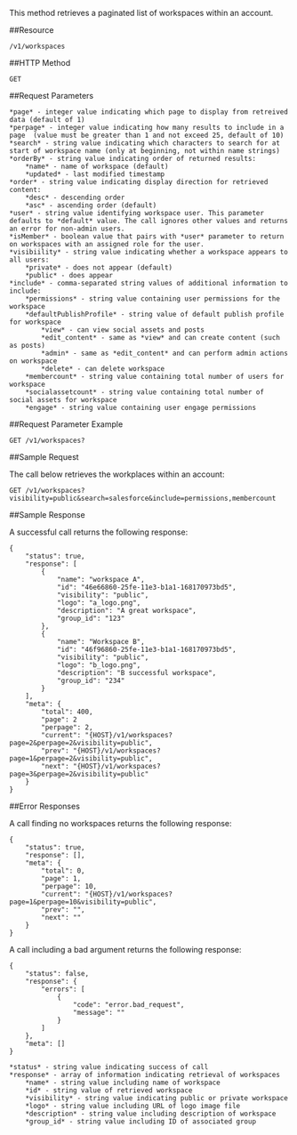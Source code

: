 This method retrieves a paginated list of workspaces within an account.

##Resource

	/v1/workspaces

##HTTP Method

	GET

##Request Parameters

	*page* - integer value indicating which page to display from retreived data (default of 1)
	*perpage* - integer value indicating how many results to include in a page  (value must be greater than 1 and not exceed 25, default of 10)
	*search* - string value indicating which characters to search for at start of workspace name (only at beginning, not within name strings)
	*orderBy* - string value indicating order of returned results:
		*name* - name of workspace (default)
		*updated* - last modified timestamp
	*order* - string value indicating display direction for retrieved content:
		*desc* - descending order
		*asc* - ascending order (default)
	*user* - string value identifying workspace user. This parameter defaults to *default* value. The call ignores other values and returns an error for non-admin users.
	*isMember* - boolean value that pairs with *user* parameter to return on workspaces with an assigned role for the user.
	*visibiility* - string value indicating whether a workspace appears to all users:
		*private* - does not appear (default)
		*public* - does appear
	*include* - comma-separated string values of additional information to include:
		*permissions* - string value containing user permissions for the workspace
		*defaultPublishProfile* - string value of default publish profile for workspace
			*view* - can view social assets and posts
			*edit_content* - same as *view* and can create content (such as posts)
			*admin* - same as *edit_content* and can perform admin actions on workspace
			*delete* - can delete workspace
		*membercount* - string value containing total number of users for workspace
		*socialassetcount* - string value containing total number of social assets for workspace
		*engage* - string value containing user engage permissions

##Request Parameter Example

	GET /v1/workspaces?

##Sample Request

The call below retrieves the workplaces within an account:
```
GET /v1/workspaces?visibility=public&search=salesforce&include=permissions,membercount
```

##Sample Response

A successful call returns the following response:
```
{
    "status": true,
    "response": [
        {
            "name": "workspace A",
            "id": "46e66860-25fe-11e3-b1a1-168170973bd5",
            "visibility": "public",
            "logo": "a_logo.png",
            "description": "A great workspace",
            "group_id": "123"
        },
        {
            "name": "Workspace B",
            "id": "46f96860-25fe-11e3-b1a1-168170973bd5",
            "visibility": "public",
            "logo": "b_logo.png",
            "description": "B successful workspace",
            "group_id": "234"
        }
    ],
    "meta": {
        "total": 400,
        "page": 2
        "perpage": 2,
        "current": "{HOST}/v1/workspaces?page=2&perpage=2&visibility=public",
        "prev": "{HOST}/v1/workspaces?page=1&perpage=2&visibility=public",
        "next": "{HOST}/v1/workspaces?page=3&perpage=2&visibility=public"
    }
}
```
##Error Responses

A call finding no workspaces returns the following response:
```
{
    "status": true,
    "response": [],
    "meta": {
        "total": 0,
        "page": 1,
        "perpage": 10,
        "current": "{HOST}/v1/workspaces?page=1&perpage=10&visibility=public",
        "prev": "",
        "next": ""
    }
}
```

A call including a bad argument returns the following response:
```
{
    "status": false,
    "response": {
        "errors": [
            {
                "code": "error.bad_request",
                "message": ""
            }
        ]
    },
    "meta": []
}
```

    *status* - string value indicating success of call
    *response* - array of information indicating retrieval of workspaces
        *name* - string value including name of workspace    
        *id* - string value of retrieved workspace
        *visibility* - string value indicating public or private workspace
        *logo* - string value including URL of logo image file
        *description* - string value including description of workspace
        *group_id* - string value including ID of associated group